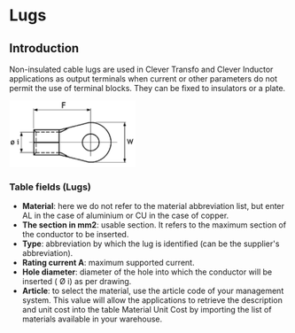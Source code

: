 # Lugs

## Introduction
Non-insulated cable lugs are used in Clever Transfo and Clever Inductor applications as output terminals when current or other parameters do not permit the use of terminal blocks. They can be fixed to insulators or a plate.

<img src="img/Capicorda.png" height="120px">

### Table fields (Lugs)
- **Material**: here we do not refer to the material abbreviation list, but enter AL in the case of aluminium or CU in the case of copper.
- **The section in mm2**: usable section. It refers to the maximum section of the conductor to be inserted.
- **Type**: abbreviation by which the lug is identified (can be the supplier's abbreviation).
- **Rating current A**: maximum supported current.
- **Hole diameter**: diameter of the hole into which the conductor will be inserted ( &Oslash; i) as per drawing.
- **Article**: to select the material, use the article code of your management system. This value will allow the applications to retrieve the description and unit cost into the table Material Unit Cost by importing the list of materials available in your warehouse.

